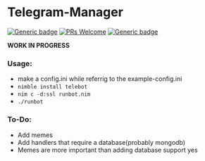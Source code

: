 # Telegram-Manager

[![Generic badge](https://img.shields.io/badge/made%20with-nim-yellow.svg)](https://nim-lang.org)   [![PRs Welcome](https://img.shields.io/badge/PRs-welcome-brightgreen.svg?style=flat-square)](https://github.com/rupansh/nim-tg-manager/pulls)  [![Generic badge](https://img.shields.io/badge/license-RPL%201.b-blue.svg)](https://github.com/rupansh/nim-tg-manager/blob/master/LICENSE)  

**WORK IN PROGRESS**

### Usage:
- make a config.ini while referrig to the example-config.ini
- `nimble install telebot`
- `nim c -d:ssl runbot.nim`
- `./runbot`

### To-Do:
- Add memes
- Add handlers that require a database(probably mongodb)
- Memes are more important than adding database support yes